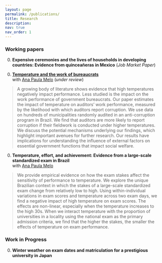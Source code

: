 ```yaml
---
layout: page
permalink: /publications/
title: Research
description: 
nav: true
nav_order: 1
---
```

<div class="publications">

### Working papers ###

0. **Expensive ceremonies and the lives of households in developing countries: Evidence from quinceañeras in Mexico** (*Job Market Paper*)
<!--- > <font size="2"> Festival and ceremony expenditures occupy large proportions in household consumption in developing countries.  However, it has been understudied how households afford such expenditures and how the expenditures affect their lives.  In this paper, using a coming-of-age ceremony in Latin culture called quinceañeras, I will overcome the endogeneity associated with the timings of festivals and ceremonies and address these questions.  With Mexican repeated cross-section data, I show that households afford quinceañeras through saving and transfers from other households and quinceañeras crowd-out less urgent consumption and agricultural business inputs. </font> --->

0. **[Temperature and the work of bureaucrats](http://anapmelo.github.io/files/manuscript_MM.pdf)**  
with [Ana Paula Melo](https://www.apmelo.com/) (*under review*)
> A growing body of literature shows evidence that high temperatures negatively impact performance. Less studied is the impact on the work performance of government bureaucrats. Our paper estimates the impact of temperature on auditors’ work performance, measured by the likelihood with which auditors report corruption. We use data on hundreds of municipalities randomly audited in an anti-corruption program in Brazil. We find that auditors are more likely to report corruption if their fieldwork is conducted under higher temperatures. We discuss the potential mechanisms underlying our findings, which highlight important avenues for further research. Our results have implications for understanding the influence of external factors on essential government functions that impact social welfare.

0. **Temperature, effort, and achievement: Evidence from a large-scale standardized exam in Brazil**  
with [Ana Paula Melo](https://www.apmelo.com/)
> We provide empirical evidence on how the exam stakes affect the sensitivity of performance to temperature. We explore the unique Brazilian context in which the stakes of a large-scale standardized exam change from relatively low to high. Using within-individual variations in exam scores and temperature across two exam days, we find a negative impact of high temperature on exam scores. The effects are non-linear, especially when the temperature increases to the high 30s. When we interact temperature with the proportion of universities in a locality using the national exam as the primary admission criteria, we find that the higher the stakes, the smaller the effects of temperature on exam performance.

### Work in Progress ###

0. **Winter weather on exam dates and matriculation for a prestigious university in Japan**  

